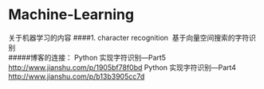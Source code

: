 # Machine-Learning
关于机器学习的内容 
####1. character recognition  基于向量空间搜索的字符识别
<br />
#####博客的连接：
Python 实现字符识别—Part5
http://www.jianshu.com/p/1905bf78f0bd
Python 实现字符识别—Part4
http://www.jianshu.com/p/b13b3905cc7d
